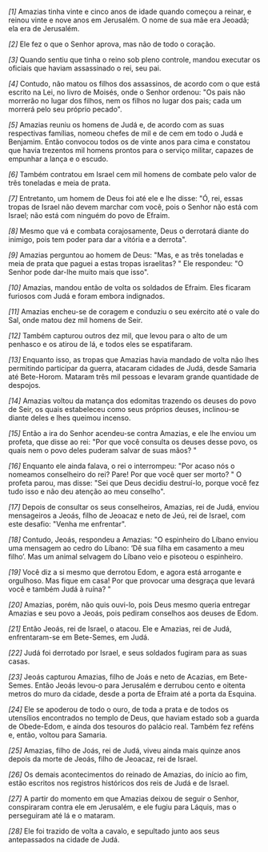 *[1]* Amazias tinha vinte e cinco anos de idade quando começou a reinar, e reinou vinte e nove anos em Jerusalém. O nome de sua mãe era Jeoadã; ela era de Jerusalém.

*[2]* Ele fez o que o Senhor aprova, mas não de todo o coração.

*[3]* Quando sentiu que tinha o reino sob pleno controle, mandou executar os oficiais que haviam assassinado o rei, seu pai.

*[4]* Contudo, não matou os filhos dos assassinos, de acordo com o que está escrito na Lei, no livro de Moisés, onde o Senhor ordenou: "Os pais não morrerão no lugar dos filhos, nem os filhos no lugar dos pais; cada um morrerá pelo seu próprio pecado".

*[5]* Amazias reuniu os homens de Judá e, de acordo com as suas respectivas famílias, nomeou chefes de mil e de cem em todo o Judá e Benjamim. Então convocou todos os de vinte anos para cima e constatou que havia trezentos mil homens prontos para o serviço militar, capazes de empunhar a lança e o escudo.

*[6]* Também contratou em Israel cem mil homens de combate pelo valor de três toneladas e meia de prata.

*[7]* Entretanto, um homem de Deus foi até ele e lhe disse: "Ó, rei, essas tropas de Israel não devem marchar com você, pois o Senhor não está com Israel; não está com ninguém do povo de Efraim.

*[8]* Mesmo que vá e combata corajosamente, Deus o derrotará diante do inimigo, pois tem poder para dar a vitória e a derrota".

*[9]* Amazias perguntou ao homem de Deus: "Mas, e as três toneladas e meia de prata que paguei a estas tropas israelitas? " Ele respondeu: "O Senhor pode dar-lhe muito mais que isso".

*[10]* Amazias, mandou então de volta os soldados de Efraim. Eles ficaram furiosos com Judá e foram embora indignados.

*[11]* Amazias encheu-se de coragem e conduziu o seu exército até o vale do Sal, onde matou dez mil homens de Seir.

*[12]* Também capturou outros dez mil, que levou para o alto de um penhasco e os atirou de lá, e todos eles se espatifaram.

*[13]* Enquanto isso, as tropas que Amazias havia mandado de volta não lhes permitindo participar da guerra, atacaram cidades de Judá, desde Samaria até Bete-Horom. Mataram três mil pessoas e levaram grande quantidade de despojos.

*[14]* Amazias voltou da matança dos edomitas trazendo os deuses do povo de Seir, os quais estabeleceu como seus próprios deuses, inclinou-se diante deles e lhes queimou incenso.

*[15]* Então a ira do Senhor acendeu-se contra Amazias, e ele lhe enviou um profeta, que disse ao rei: "Por que você consulta os deuses desse povo, os quais nem o povo deles puderam salvar de suas mãos? "

*[16]* Enquanto ele ainda falava, o rei o interrompeu: "Por acaso nós o nomeamos conselheiro do rei? Pare! Por que você quer ser morto? " O profeta parou, mas disse: "Sei que Deus decidiu destruí-lo, porque você fez tudo isso e não deu atenção ao meu conselho".

*[17]* Depois de consultar os seus conselheiros, Amazias, rei de Judá, enviou mensageiros a Jeoás, filho de Jeoacaz e neto de Jeú, rei de Israel, com este desafio: "Venha me enfrentar".

*[18]* Contudo, Jeoás, respondeu a Amazias: "O espinheiro do Líbano enviou uma mensagem ao cedro do Líbano: ‘Dê sua filha em casamento a meu filho’. Mas um animal selvagem do Líbano veio e pisoteou o espinheiro.

*[19]* Você diz a si mesmo que derrotou Edom, e agora está arrogante e orgulhoso. Mas fique em casa! Por que provocar uma desgraça que levará você e também Judá à ruína? "

*[20]* Amazias, porém, não quis ouvi-lo, pois Deus mesmo queria entregar Amazias e seu povo a Jeoás, pois pediram conselhos aos deuses de Edom.

*[21]* Então Jeoás, rei de Israel, o atacou. Ele e Amazias, rei de Judá, enfrentaram-se em Bete-Semes, em Judá.

*[22]* Judá foi derrotado por Israel, e seus soldados fugiram para as suas casas.

*[23]* Jeoás capturou Amazias, filho de Joás e neto de Acazias, em Bete-Semes. Então Jeoás levou-o para Jerusalém e derrubou cento e oitenta metros do muro da cidade, desde a porta de Efraim até a porta da Esquina.

*[24]* Ele se apoderou de todo o ouro, de toda a prata e de todos os utensílios encontrados no templo de Deus, que haviam estado sob a guarda de Obede-Edom, e ainda dos tesouros do palácio real. Também fez reféns e, então, voltou para Samaria.

*[25]* Amazias, filho de Joás, rei de Judá, viveu ainda mais quinze anos depois da morte de Jeoás, filho de Jeoacaz, rei de Israel.

*[26]* Os demais acontecimentos do reinado de Amazias, do início ao fim, estão escritos nos registros históricos dos reis de Judá e de Israel.

*[27]* A partir do momento em que Amazias deixou de seguir o Senhor, conspiraram contra ele em Jerusalém, e ele fugiu para Láquis, mas o perseguiram até lá e o mataram.

*[28]* Ele foi trazido de volta a cavalo, e sepultado junto aos seus antepassados na cidade de Judá.

